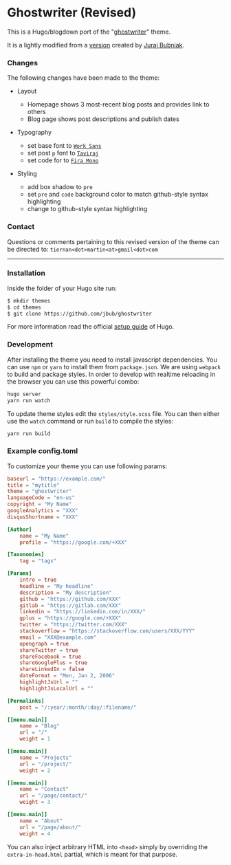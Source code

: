 # Ghostwriter (Revised)

This is a Hugo/blogdown port of the "[ghostwriter](https://github.com/roryg/ghostwriter)" theme.

It is a lightly modified from a [version](https://github.com/jbub/ghostwriter) created by [Juraj Bubniak](https://github.com/jbub).

### Changes

The following changes have been made to the theme:

  * Layout
    * Homepage shows 3 most-recent blog posts and provides link to others
    * Blog page shows post descriptions and publish dates

  * Typography
    * set base font to [`Work Sans`](https://fonts.google.com/specimen/Work+Sans)
    * set post `p` font to [`Taviraj`](https://fonts.google.com/specimen/Taviraj)
    * set code for to [`Fira Mono`](https://fonts.google.com/specimen/Fira+Mono)
  
  * Styling
    * add box shadow to `pre`
    * set `pre` and `code` background color to match github-style syntax highlighting 
    * change to github-style syntax highlighting 
    
### Contact

Questions or comments pertaining to this revised version of the theme can be directed to: `tiernan<dot>martin<at>gmail<dot>com`

<hr>

### Installation

Inside the folder of your Hugo site run:

```bash
$ mkdir themes
$ cd themes
$ git clone https://github.com/jbub/ghostwriter
```

For more information read the official [setup guide](//gohugo.io/overview/installing/) of Hugo.

### Development

After installing the theme you need to install javascript dependencies. You can use 
`npm` or `yarn` to install them from `package.json`. We are using `webpack` to build
and package styles. In order to develop with realtime reloading in the browser you can 
use this powerful combo:

```bash
hugo server
yarn run watch
```

To update theme styles edit the `styles/style.scss` file. You can then either use the `watch` command
or run `build` to compile the styles:

```bash
yarn run build
```

### Example config.toml

To customize your theme you can use following params:

```toml
baseurl = "https://example.com/"
title = "mytitle"
theme = "ghostwriter"
languageCode = "en-us"
copyright = "My Name"
googleAnalytics = "XXX"
disqusShortname = "XXX"

[Author]
    name = "My Name"
    profile = "https://google.com/+XXX"

[Taxonomies]
    tag = "tags"

[Params]
    intro = true
    headline = "My headline"
    description = "My description"
    github = "https://github.com/XXX"
    gitlab = "https://gitlab.com/XXX"
    linkedin = "https://linkedin.com/in/XXX/"
    gplus = "https://google.com/+XXX"
    twitter = "https://twitter.com/XXX"
    stackoverflow = "https://stackoverflow.com/users/XXX/YYY"
    email = "XXX@example.com"
    opengraph = true
    shareTwitter = true
    shareFacebook = true
    shareGooglePlus = true
    shareLinkedIn = false
    dateFormat = "Mon, Jan 2, 2006"
    highlightJsUrl = ""
    highlightJsLocalUrl = ""

[Permalinks]
    post = "/:year/:month/:day/:filename/"

[[menu.main]]
    name = "Blog"
    url = "/"
    weight = 1

[[menu.main]]
    name = "Projects"
    url = "/project/"
    weight = 2

[[menu.main]]
    name = "Contact"
    url = "/page/contact/"
    weight = 3

[[menu.main]]
    name = "About"
    url = "/page/about/"
    weight = 4
```

You can also inject arbitrary HTML into `<head>` simply by overriding the `extra-in-head.html`
partial, which is meant for that purpose.
